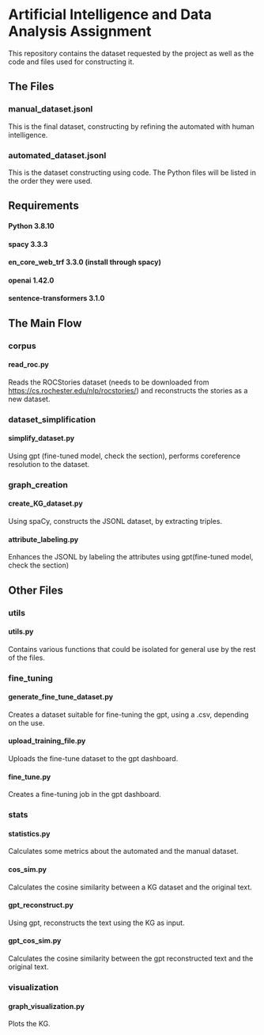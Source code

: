 # Artificial Intelligence and Data Analysis Assignment

This repository contains the dataset requested by the project as well as the code and files used for constructing it.

## The Files

### manual_dataset.jsonl

This is the final dataset, constructing by refining the automated with human intelligence.

### automated_dataset.jsonl

This is the dataset constructing using code. The Python files will be listed in the order they were used.

## Requirements

#### Python                3.8.10
#### spacy                 3.3.3
#### en_core_web_trf       3.3.0 (install through spacy)
#### openai                1.42.0
#### sentence-transformers 3.1.0

## The Main Flow

### corpus

#### read_roc.py

Reads the ROCStories dataset (needs to be downloaded from https://cs.rochester.edu/nlp/rocstories/) and reconstructs the stories as a new dataset.

### dataset_simplification

#### simplify_dataset.py

Using gpt (fine-tuned model, check the section), performs coreference resolution to the dataset.

### graph_creation

#### create_KG_dataset.py

Using spaCy, constructs the JSONL dataset, by extracting triples.

#### attribute_labeling.py

Enhances the JSONL by labeling the attributes using gpt(fine-tuned model, check the section)

## Other Files

### utils

#### utils.py

Contains various functions that could be isolated for general use by the rest of the files.

### fine_tuning

#### generate_fine_tune_dataset.py

Creates a dataset suitable for fine-tuning the gpt, using a .csv, depending on the use.

#### upload_training_file.py

Uploads the fine-tune dataset to the gpt dashboard.

#### fine_tune.py

Creates a fine-tuning job in the gpt dashboard.

### stats

#### statistics.py

Calculates some metrics about the automated and the manual dataset.

#### cos_sim.py

Calculates the cosine similarity between a KG dataset and the original text.

#### gpt_reconstruct.py

Using gpt, reconstructs the text using the KG as input.

#### gpt_cos_sim.py

Calculates the cosine similarity between the gpt reconstructed text and the original text.

### visualization

#### graph_visualization.py

Plots the KG.
